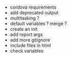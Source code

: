 
###
* cordova requirements
* add deprecated output
* multitasking ?
* default variables ? merge ?
* create an init
* add report args
* add more gitignore
* include files in html
* check variables
